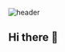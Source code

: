 ![header](https://capsule-render.vercel.app/api?type=waving&height=200&color=gradient&text=William%20Horn%20|%20Danori&desc=BigData%20|%20WebDev%20|%20OpenSource&descAlignY=49&fontAlignY=30&animation=fadeIn&descSize=20&fontSize=50)

## Hi there 👋

<!--
**Danori/Danori** is a ✨ _special_ ✨ repository because its `README.md` (this file) appears on your GitHub profile.

Here are some ideas to get you started:

- 🔭 I’m currently working on ...
- 🌱 I’m currently learning ...
- 👯 I’m looking to collaborate on ...
- 🤔 I’m looking for help with ...
- 💬 Ask me about ...
- 📫 How to reach me: ...
- 😄 Pronouns: ...
- ⚡ Fun fact: ...
-->
